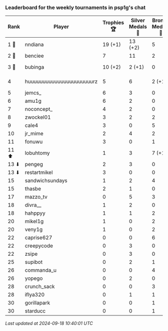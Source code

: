 ### Leaderboard for the weekly tournaments in psp1g's chat
| Rank | Player | Trophies 🏆 | Silver Medals 🥈 | Bronze Medals 🥉 | Points |
|------|--------|-------------|------------------|------------------|--------|
| 1 🥇 | nndiana | 19 (+1) | 13 (+2) | 5 | 72.5 (+5.0) |
| 2 🥈 | benciee | 7 | 11 | 2 | 33.0 |
| 3 🥉 | bubinga | 10 (+2) | 2 (+1) | 0 | 32.0 (+7.0) |
| 4 | huuuuuuuuuuuuuuuuuuuuuurz | 5 | 6 | 2 (+1) | 22.0 (+0.5) |
| 5 | jemcs_ | 6 | 3 | 0 | 21.0 |
| 6 | amu1g | 6 | 2 | 0 | 20.0 |
| 7 | noconcept_ | 4 | 2 | 0 | 14.0 |
| 8 | zwockel01 | 3 | 2 | 2 | 12.0 |
| 9 | cale4 | 3 | 0 | 5 | 11.5 |
| 10 | jr_mime | 2 | 4 | 2 | 11.0 |
| 11 | fonuwu | 3 | 0 | 1 | 9.5 |
| 11 ⬆| lobuhtomy | 1 | 3 | 7 (+1) | 9.5 (+0.5) |
| 13 ⬇| pengeg | 2 | 3 | 0 | 9.0 |
| 13 ⬇| restartmikel | 3 | 0 | 0 | 9.0 |
| 15 | sandwichsundays | 1 | 2 | 4 | 7.0 |
| 15 | thasbe | 2 | 1 | 0 | 7.0 |
| 17 | mazzo_tv | 0 | 5 | 3 | 6.5 |
| 18 | divra__ | 1 | 2 | 0 | 5.0 |
| 18 | hahppyy | 1 | 1 | 2 | 5.0 |
| 20 | mikel1g | 1 | 0 | 2 | 4.0 |
| 20 | veny1g | 1 | 0 | 2 | 4.0 |
| 22 | caprise627 | 0 | 0 | 6 | 3.0 |
| 22 | creepycode | 0 | 3 | 0 | 3.0 |
| 22 | zsipe | 0 | 3 | 0 | 3.0 |
| 25 | supibot | 0 | 2 | 1 | 2.5 |
| 26 | commanda_u | 0 | 0 | 4 | 2.0 |
| 26 | yopego | 0 | 2 | 0 | 2.0 |
| 28 | crunch_sack | 0 | 0 | 3 | 1.5 |
| 28 | iflya320 | 0 | 1 | 1 | 1.5 |
| 30 | gorillapark | 0 | 0 | 1 | 0.5 |
| 30 | starducc | 0 | 0 | 1 | 0.5 |

_Last updated at 2024-09-18 10:40:01 UTC_